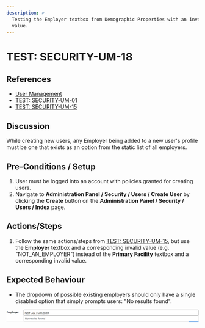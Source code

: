 ```yaml
---
description: >-
  Testing the Employer textbox from Demographic Properties with an invalid
  value.
---
```


# TEST: SECURITY-UM-18

## References

* [User Management](../../../../../operations/security-administration/user-management.md)
* [TEST: SECURITY-UM-01](test-security-um-01.md)
* [TEST: SECURITY-UM-15](test-security-um-15.md)

## Discussion

While creating new users, any Employer being added to a new user's profile must be one that exists as an option from the static list of all employers.

## Pre-Conditions / Setup

1. User must be logged into an account with policies granted for creating users.
2. Navigate to **Administration Panel / Security / Users / Create User** by clicking the **Create** button on the **Administration Panel / Security / Users / Index** page.

## Actions/Steps

1. Follow the same actions/steps from [TEST: SECURITY-UM-15](test-security-um-15.md), but use the **Employer** textbox and a corresponding invalid value \(e.g. "NOT\_AN\_EMPLOYER"\) instead of the **Primary Facility** textbox and a corresponding invalid value.   

## Expected Behaviour

* The dropdown of possible existing employers should only have a single disabled option that simply prompts users: "No results found".

![](../../../../../../.gitbook/assets/image%20%28262%29.png)


